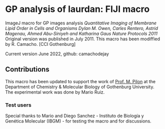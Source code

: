# GP analysis of laurdan: FIJI macro

ImageJ macro for GP images analysis *Quantitative Imaging of Membrane Lipid Order in Cells and Organisms Dylan M. Owen, Carles Rentero, Astrid Magenau, Ahmed Abu-Siniyeh and Katharina Gaus Nature Protocols 2011* Original version was published in July 2011. This macro has been modiffied by R. Camacho. [CCI Gothenburg]

Current version June 2022, github: camachodejay

## Contributions

This macro has been updated to support the work of [Prof. M. Pilon](https://www.gu.se/en/about/find-staff/marcpilon) at the Department of Chemistry & Molecular Biology of Gothenburg University. The experimental work was done by Mario Ruiz.

### Test users

Special thanks to Mario and Diego Sanchez - Instituto de Biología y Genética Molecular (IBGM) - for testing the macro and for discussions.